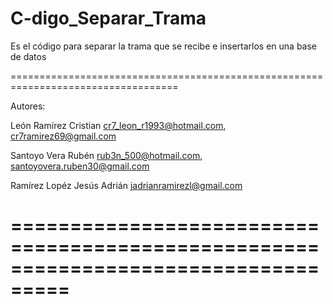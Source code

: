 C-digo_Separar_Trama
==================================================================================

Es el código para separar la trama que se recibe e insertarlos en una base de datos

===================================================================================

Autores:

León Ramírez Cristian cr7_leon_r1993@hotmail.com, cr7ramirez69@gmail.com

Santoyo Vera Rubén rub3n_500@hotmail.com, santoyovera.ruben30@gmail.com

Ramírez Lopéz Jesús Adrián jadrianramirezl@gmail.com

===================================================================================
===================================================================================
